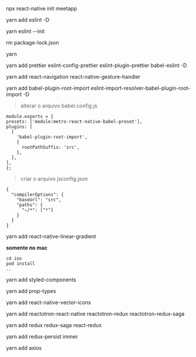 npx react-native init meetapp

yarn add eslint -D

yarn eslint --init

rm package-lock.json

yarn

yarn add prettier eslint-config-prettier eslint-plugin-prettier babel-eslint -D

yarn add react-navigation react-native-gesture-handler

yarn add babel-plugin-root-import eslint-import-resolver-babel-plugin-root-import -D

> alterar o arquivo babel.config.js

```
module.exports = {
presets: ['module:metro-react-native-babel-preset'],
plugins: [
  [
    'babel-plugin-root-import',
    {
      rootPathSuffix: 'src',
    },
  ],
],
};
```

> criar o arquivo jsconfig.json

```
{
  "compilerOptions": {
    "baseUrl": "src",
    "paths": {
      "~/*": ["*"]
    }
  }
}
```

yarn add react-native-linear-gradient

**somente no mac**

```
cd ios
pod install
..
```

yarn add styled-components

yarn add prop-types

yarn add react-native-vector-icons

yarn add reactotron-react-native reactotron-redux reactotron-redux-saga

yarn add redux redux-saga react-redux

yarn add redux-persist immer

yarn add axios
